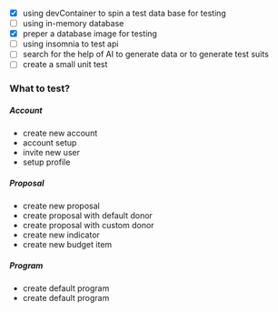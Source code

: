  - [x] using devContainer to spin a test data base for testing 
- [ ] using in-memory database 
- [x] preper a database image for testing 
- [ ] using insomnia to test api
- [ ] search for the help of AI to generate data or to generate test suits
- [ ] create a small unit test

### What to test?
##### Account
- create new account 
- account setup 
- invite new user 
- setup profile

##### Proposal
- create new proposal
- create proposal with default donor
- create proposal with custom donor
- create new indicator 
- create new budget item 

##### Program
- create default program
- create default program